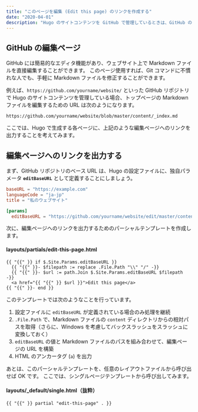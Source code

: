 ```yaml
---
title: "このページを編集 (Edit this page) のリンクを作成する"
date: "2020-04-01"
description: "Hugo のサイトコンテンツを GitHub で管理しているときは、GitHub の編集ページにリンクを張っておくと便利かもしれません。"
---
```


GitHub の編集ページ
----

GitHub には簡易的なエディタ機能があり、ウェブサイト上で Markdown ファイルを直接編集することができます。
このページ使用すれば、Git コマンドに不慣れな人でも、手軽に Markdown ファイルを修正することができます。

例えば、`https://github.com/yourname/website/` といった GitHub リポジトリで Hugo のサイトコンテンツを管理している場合、トップページの Markdown ファイルを編集するための URL は次のようになります。

```
https://github.com/yourname/website/blob/master/content/_index.md
```

ここでは、Hugo で生成する各ページに、上記のような編集ページへのリンクを出力することを考えてみます。


編集ページへのリンクを出力する
----

まず、GitHub リポジトリのベース URL は、Hugo の設定ファイルに、独自パラメータ **`editBaseURL`** として定義することにしましょう。

```toml
baseURL = "https://example.com"
languageCode = "ja-jp"
title = "私のウェブサイト"

[params]
  editBaseURL = "https://github.com/yourname/website/edit/master/content"
```

次に、編集ページへのリンクを出力するためのパーシャルテンプレートを作成します。

#### layouts/partials/edit-this-page.html

```
{{ "{{" }} if $.Site.Params.editBaseURL }}
  {{ "{{" }}- $filepath := replace .File.Path "\\" "/" -}}
  {{ "{{" }}- $url := path.Join $.Site.Params.editBaseURL $filepath -}}
  <a href="{{ "{{" }} $url }}">Edit this page</a>
{{ "{{" }}- end }}
```

このテンプレートでは次のようなことを行っています。

1. 設定ファイルに `editBaseURL` が定義されている場合のみ処理を継続
2. `.File.Path` で、Markdown ファイルの `content` ディレクトリからの相対パスを取得（さらに、Windows を考慮してバックスラッシュをスラッシュに変換しておく）
3. `editBaseURL` の値と Markdown ファイルのパスを組み合わせて、編集ページの URL を構築
4. HTML のアンカータグ (`a`) を出力

あとは、このパーシャルテンプレートを、任意のレイアウトファイルから呼び出せば OK です。
ここでは、シングルページテンプレートから呼び出してみます。

#### layouts/_default/single.html（抜粋）

```
{{ "{{" }} partial "edit-this-page" . }}
```

